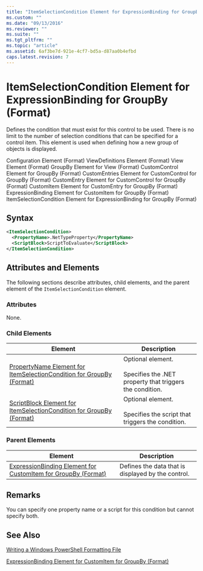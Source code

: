 ```yaml
---
title: "ItemSelectionCondition Element for ExpressionBinding for GroupBy (Format) | Microsoft Docs"
ms.custom: ""
ms.date: "09/13/2016"
ms.reviewer: ""
ms.suite: ""
ms.tgt_pltfrm: ""
ms.topic: "article"
ms.assetid: 6af3be7d-921e-4cf7-bd5a-d87aa0b4efbd
caps.latest.revision: 7
---
```

# ItemSelectionCondition Element for ExpressionBinding for GroupBy (Format)

Defines the condition that must exist for this control to be used. There is no limit to the number of selection conditions that can be specified for a control item. This element is used when defining how a new group of objects is displayed.

Configuration Element (Format)
ViewDefinitions Element (Format)
View Element (Format)
GroupBy Element for View (Format)
CustomControl Element for GroupBy (Format)
CustomEntries Element for CustomControl for GroupBy (Format)
CustomEntry Element for CustomControl for GroupBy (Format)
CustomItem Element for CustomEntry for GroupBy (Format)
ExpressionBinding Element for CustomItem for GroupBy (Format)
ItemSelectionCondition Element for ExpressionBinding for GroupBy (Format)

## Syntax

```xml
<ItemSelectionCondition>
  <PropertyName>.NetTypeProperty</PropertyName>
  <ScriptBlock>ScriptToEvaluate</ScriptBlock>
</ItemSelectionCondition>
```

## Attributes and Elements

The following sections describe attributes, child elements, and the parent element of the `ItemSelectionCondition` element.

### Attributes

None.

### Child Elements

|Element|Description|
|-------------|-----------------|
|[PropertyName Element for ItemSelectionCondition for GroupBy (Format)](./propertyname-element-for-itemselectioncondition-for-groupby-format.md)|Optional element.<br /><br /> Specifies the .NET property that triggers the condition.|
|[ScriptBlock Element for ItemSelectionCondition for GroupBy (Format)](./scriptblock-element-for-itemselectioncondition-for-groupby-format.md)|Optional element.<br /><br /> Specifies the script that triggers the condition.|

### Parent Elements

|Element|Description|
|-------------|-----------------|
|[ExpressionBinding Element for CustomItem for GroupBy (Format)](./expressionbinding-element-for-customitem-for-groupby-format.md)|Defines the data that is displayed by the control.|

## Remarks

You can specify one property name or a script for this condition but cannot specify both.

## See Also

[Writing a Windows PowerShell Formatting File](./writing-a-powershell-formatting-file.md)

[ExpressionBinding Element for CustomItem for GroupBy (Format)](./expressionbinding-element-for-customitem-for-groupby-format.md)
